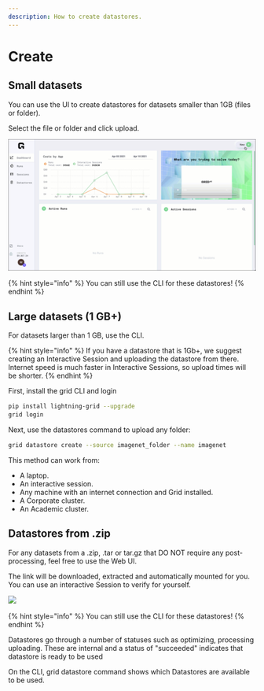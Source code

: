 ```yaml
---
description: How to create datastores.
---
```


# Create

## Small datasets

You can use the UI to create datastores for datasets smaller than 1GB \(files or folder\).

Select the file or folder and click upload.

![](../../.gitbook/assets/ds_upload%20%283%29%20%281%29%20%283%29%20%283%29%20%283%29%20%283%29%20%283%29%20%283%29%20%283%29%20%283%29%20%283%29%20%283%29%20%283%29.gif)

{% hint style="info" %}
You can still use the CLI for these datastores!
{% endhint %}

## Large datasets \(1 GB+\)

For datasets larger than 1 GB, use the CLI.

{% hint style="info" %}
If you have a datastore that is 1Gb+, we suggest creating an Interactive Session and uploading the datastore from there. Internet speed is much faster in Interactive Sessions, so upload times will be shorter.
{% endhint %}

First, install the grid CLI and login

```bash
pip install lightning-grid --upgrade
grid login
```

Next, use the datastores command to upload any folder:

```bash
grid datastore create --source imagenet_folder --name imagenet
```

This method can work from:

* A laptop.
* An interactive session.
* Any machine with an internet connection and Grid installed.
* A Corporate cluster.
* An Academic cluster.

## Datastores from .zip

For any datasets from a .zip, .tar or tar.gz that DO NOT require any post-processing, feel free to use the Web UI.

The link will be downloaded, extracted and automatically mounted for you. You can use an interactive Session to verify for yourself.

![](../../.gitbook/assets/zip_ds%20%281%29.gif)

{% hint style="info" %}
You can still use the CLI for these datastores!
{% endhint %}

Datastores go through a number of statuses such as optimizing, processing uploading. These are internal and a status of "succeeded" indicates that datastore is ready to be used

On the CLI, grid datastore command shows which Datastores are available to be used. 

